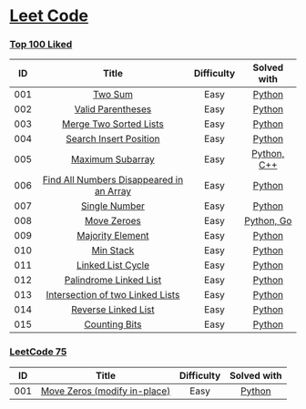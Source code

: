 # [Leet Code](https://leetcode.com)
### [Top 100 Liked](https://leetcode.com/studyplan/top-100-liked/)
| ID  |                                                        Title                                                        | Difficulty |                              Solved with                               |
|:---:|:-------------------------------------------------------------------------------------------------------------------:|:----------:|:----------------------------------------------------------------------:|
| 001 |                                  [Two Sum](https://leetcode.com/problems/two-sum/)                                  |    Easy    |               [Python](./Top100LikedQuestions/TwoSum.md)               |
| 002 |                        [Valid Parentheses](https://leetcode.com/problems/valid-parentheses/)                        |    Easy    |          [Python](./Top100LikedQuestions/ValidParentheses.md)          |
| 003 |                   [Merge Two Sorted Lists](https://leetcode.com/problems/merge-two-sorted-lists/)                   |    Easy    |        [Python](./Top100LikedQuestions/MergeTwoSortedLists.md)         |
| 004 |                   [Search Insert Position](https://leetcode.com/problems/search-insert-position/)                   |    Easy    |        [Python](./Top100LikedQuestions/SearchInsertPosition.md)        |
| 005 |                         [Maximum Subarray](https://leetcode.com/problems/maximum-subarray/)                         |    Easy    |        [Python, C++](./Top100LikedQuestions/MaximumSubarray.md)        |
| 006 | [Find All Numbers Disappeared in an Array](https://leetcode.com/problems/find-all-numbers-disappeared-in-an-array/) |    Easy    | [Python](./Top100LikedQuestions/FindAllNumbersDisappearedInAnArray.md) |
| 007 |                            [Single Number](https://leetcode.com/problems/single-number/)                            |    Easy    |            [Python](./Top100LikedQuestions/SingleNumber.md)            |
| 008 |                              [Move Zeroes](https://leetcode.com/problems/move-zeroes/)                              |    Easy    |             [Python, Go](./Top100LikedQuestions/MoveZeroes.md)         |
| 009 |                         [Majority Element](https://leetcode.com/problems/majority-element/)                         |    Easy    |          [Python](./Top100LikedQuestions/MajorityElement.md)           |
| 010 |                                [Min Stack](https://leetcode.com/problems/min-stack/)                                |    Easy    |              [Python](./Top100LikedQuestions/MinStack.md)              |
| 011 |                        [Linked List Cycle](https://leetcode.com/problems/linked-list-cycle/)                        |    Easy    |          [Python](./Top100LikedQuestions/LinkedListCycle.md)           |
| 012 |                   [Palindrome Linked List](https://leetcode.com/problems/palindrome-linked-list/)                   |    Easy    |        [Python](./Top100LikedQuestions/PalindromeLinkedList.md)        |
| 013 |         [Intersection of two Linked Lists](https://leetcode.com/problems/intersection-of-two-linked-lists/)         |    Easy    |    [Python](./Top100LikedQuestions/IntersectionOfTwoLinkedLists.md)    |
| 014 |                      [Reverse Linked List](https://leetcode.com/problems/reverse-linked-list/)                      |    Easy    |         [Python](./Top100LikedQuestions/ReverseLinkedList.md)          |
| 015 |                            [Counting Bits](https://leetcode.com/problems/counting-bits/)                            |    Easy    |            [Python](./Top100LikedQuestions/CountingBits.md)            |

### [LeetCode 75](https://leetcode.com/studyplan/leetcode-75/)
| ID  |                                                        Title                                                        | Difficulty |                              Solved with                               |
|:---:|:-------------------------------------------------------------------------------------------------------------------:|:----------:|:----------------------------------------------------------------------:|
| 001 |                                  [Move Zeros (modify in-place)](https://leetcode.com/problems/move-zeroes/)                                  |    Easy    |               [Python](./LeetCode-75/MoveZeros.md)               |
